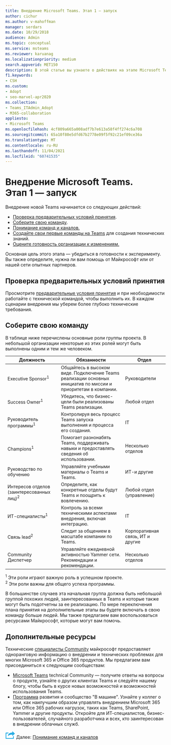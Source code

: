 ```yaml
---
title: Внедрение Microsoft Teams. Этап 1 — запуск
author: cichur
ms.author: v-mahoffman
manager: serdars
ms.date: 10/29/2018
audience: Admin
ms.topic: conceptual
ms.service: msteams
ms.reviewer: karuanag
ms.localizationpriority: medium
search.appverid: MET150
description: В этой статье вы узнаете о действиях на этапе Microsoft Teams внедрения. В этой теме вы также Microsoft Teams по настройке и планированию группы.
f1.keywords:
- CSH
ms.custom:
- Adopt
- seo-marvel-apr2020
ms.collection:
- Teams_ITAdmin_Adopt
- M365-collaboration
appliesto:
- Microsoft Teams
ms.openlocfilehash: 4cf809a665a008adf7b7e613a58f4ff274c6a708
ms.sourcegitcommit: 65a10f80e5dfd67b2778e09f5f92c21ef09ce36a
ms.translationtype: MT
ms.contentlocale: ru-RU
ms.lasthandoff: 11/04/2021
ms.locfileid: "60741535"
---
```

# <a name="microsoft-teams-adoption-phase-1---start"></a>Внедрение Microsoft Teams. Этап 1 — запуск

Внедрение новой Teams начинается со следующих действий:

- [Проверка предварительных условий принятия](#validate-adoption-prerequisites).
- [Соберите свою команду](#assemble-your-team).
- [Понимание команд и каналов.](teams-adoption-understand-teams-and-channels.md)
- [Создайте свои первые команды на Teams](teams-adoption-your-first-teams.md) для создания технических знаний.
- [Оцените готовность организации к изменениям.](teams-adoption-assess-readiness.md)

Основная цель этого этапа — убедиться в готовности к эксперименту. Вы также определите, нужна ли вам помощь от Майкрософт или от нашей сети опытных партнеров.  

## <a name="validate-adoption-prerequisites"></a>Проверка предварительных условий принятия

Просмотрите [предварительные условия принятия](teams-adoption-get-started.md#adoption-prerequisites) и при необходимости работайте с технической командой, чтобы выполнить их. В каждом сценарии внедрения мы уберем более глубоко технические требования.

## <a name="assemble-your-team"></a>Соберите свою команду

В таблице ниже перечислены основные роли группы проекта. В небольшой организации некоторые из этих ролей могут быть выполнены одним и тем же человеком.

| Должность | Обязанности | Отдел |
| ---- | ---------------- | ---------- |
| Executive Sponsor<sup>1</sup> | Общайтесь в высоком виде. Подключение Teams реализации основных инициатив по миссии и приоритетам в компании. | Руководители |
| Success Owner<sup>1</sup> | Убедитесь, что бизнес-цели были реализованы Teams реализации. | Любой отдел |
| Руководитель программы<sup>1</sup> | Контролируя весь процесс Teams запуска выполнения и процесса его создания. | IT |
| Champions<sup>1</sup> | Помогает разнонабять Teams, поддерживать навыки и предоставлять сведения об использовании. | Несколько отделов |
| Руководство по обучению | Управляйте учебными материалы о Teams и Teams. | ИТ-и другие |
| Интересов отделов (заинтересованных лиц)<sup>2</sup> | Определите, как конкретные отделы будут Teams и поощрить к вовлечению. | Любой отдел (управление) |
| ИТ-специалисты<sup>1</sup> | Контроль за всеми техническими аспектами внедрения, включая интеграцию. | IT |
| Связь lead<sup>2</sup> | Следит за общением в масштабе компании по Teams. | Корпоративная связь, ИТ и другие |
| Community Диспетчер | Управляйте ежедневной активностью Yammer сети. Рекомендации и рекомендации. | Несколько отделов |

<sup>1</sup> Эти роли играют важную роль в успешном проекте.</br>
<sup>2</sup> Эти роли важны для общего успеха программы.

В большинстве случаев эта начальная группа должна быть небольшой группой похожих людей, заинтересованных в Teams и которые также могут быть подотчетны за ее реализацию. По мере переключения плана принятия на дополнительные этапы вы будете включать в свою команду больше людей. Мы также предлагаем вам воспользоваться ресурсами Майкрософт, которые могут вам помочь. 

## <a name="additional-resources"></a>Дополнительные ресурсы

Технические [специалисты Community](https://aka.ms/TechCommunity) майкрософт предоставляет одноранговую информацию о внедрении и технических проблемах для многих Microsoft 365 и Office 365 продуктов. Мы предлагаем вам присоединиться к следующим сообществам:

- [Microsoft Teams](https://aka.ms/TeamsCommunity) technical Community — получите ответы на вопросы о продукте, узнайте о других клиентах Teams и следуйте нашему блогу, чтобы быть в курсе новых возможностей и возможностей использования Teams. 
- [Программа](https://aka.ms/O365Champions) развития и сообщество "В машине". Узнайте у коллег о том, как наилучшим образом управлять внедрением Microsoft 365 или Office 365 рабочих нагрузок, таких как Teams, SharePoint, Yammer и другие продукты. Откройте для ИТ-специалистов, бизнес-пользователей, случайного разработчика и всех, кто заинтересован в внедрении облачных служб.  


![Значок, представляющий следующий шаг.](media/teams-adoption-next-icon.png) Далее: [Понимание команд и каналов](teams-adoption-understand-teams-and-channels.md)
